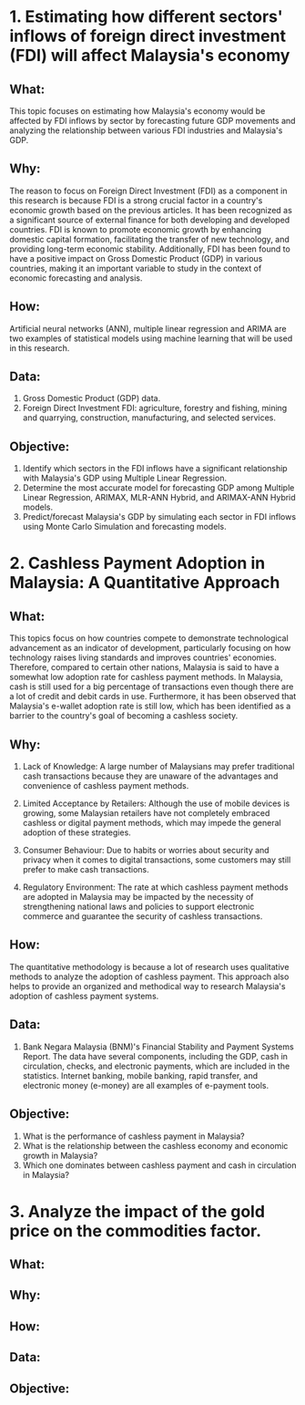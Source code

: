# 1. Estimating how different sectors' inflows of foreign direct investment (FDI) will affect Malaysia's economy

## What: 
This topic focuses on estimating how Malaysia's economy would be affected by FDI inflows by sector by forecasting future GDP movements and analyzing the relationship between various FDI industries and Malaysia's GDP. 

## Why:
The reason to focus on Foreign Direct Investment (FDI) as a component in this research is because FDI is a strong crucial factor in a country's economic growth based on the previous articles. It has been recognized as a significant source of external finance for both developing and developed countries. FDI is known to promote economic growth by enhancing domestic capital formation, facilitating the transfer of new technology, and providing long-term economic stability. Additionally, FDI has been found to have a positive impact on Gross Domestic Product (GDP) in various countries, making it an important variable to study in the context of economic forecasting and analysis.

## How:
Artificial neural networks (ANN), multiple linear regression and ARIMA are two examples of statistical models using machine learning that will be used in this research.

## Data:
1. Gross Domestic Product (GDP) data.
2. Foreign Direct Investment FDI: agriculture, forestry and fishing, mining and quarrying, construction, manufacturing, and selected services.

## Objective:
1. Identify which sectors in the FDI inflows have a significant relationship with Malaysia's GDP using Multiple Linear Regression.
2. Determine the most accurate model for forecasting GDP among Multiple Linear Regression, ARIMAX, MLR-ANN Hybrid, and ARIMAX-ANN Hybrid models.
3. Predict/forecast Malaysia's GDP by simulating each sector in FDI inflows using Monte Carlo Simulation and forecasting models.





# 2. Cashless Payment Adoption in Malaysia:  A Quantitative Approach

## What: 
This topics focus on how countries compete to demonstrate technological advancement as an indicator of development, particularly focusing on how technology raises living standards and improves countries' economies. Therefore, compared to certain other nations, Malaysia is said to have a somewhat low adoption rate for cashless payment methods. In Malaysia, cash is still used for a big percentage of transactions even though there are a lot of credit and debit cards in use. Furthermore, it has been observed that Malaysia's e-wallet adoption rate is still low, which has been identified as a barrier to the country's goal of becoming a cashless society.

## Why: 

1. Lack of Knowledge: A large number of Malaysians may prefer traditional cash transactions because they are unaware of the advantages and convenience of cashless payment methods.

2. Limited Acceptance by Retailers: Although the use of mobile devices is growing, some Malaysian retailers have not completely embraced cashless or digital payment methods, which may impede the general adoption of these strategies.

3. Consumer Behaviour: Due to habits or worries about security and privacy when it comes to digital transactions, some customers may still prefer to make cash transactions.

4. Regulatory Environment: The rate at which cashless payment methods are adopted in Malaysia may be impacted by the necessity of strengthening national laws and policies to support electronic commerce and guarantee the security of cashless transactions.

## How:
The quantitative methodology is because a lot of research uses qualitative methods to analyze the adoption of cashless payment. This approach also helps to provide an organized and methodical way to research Malaysia's adoption of cashless payment systems.

## Data:
1. Bank Negara Malaysia (BNM)'s Financial Stability and Payment Systems Report.
The data have several components, including the GDP, cash in circulation, checks, and electronic payments, which are included in the statistics. Internet banking, mobile banking, rapid transfer, and electronic money (e-money) are all examples of e-payment tools. 

## Objective:
1. What is the performance of cashless payment in Malaysia?
2. What is the relationship between the cashless economy and economic growth in Malaysia?
3. Which one dominates between cashless payment and cash in circulation in Malaysia?





# 3. Analyze the impact of the gold price on the commodities factor.

## What: 


## Why:


## How:


## Data:


## Objective:


